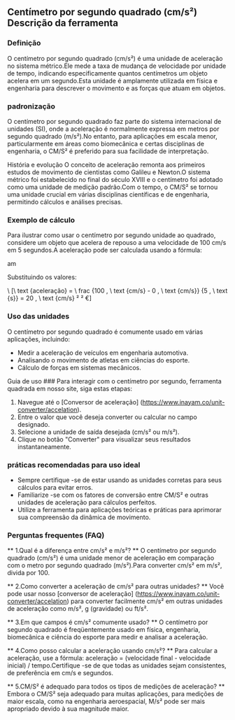 ## Centímetro por segundo quadrado (cm/s²) Descrição da ferramenta

### Definição
O centímetro por segundo quadrado (cm/s²) é uma unidade de aceleração no sistema métrico.Ele mede a taxa de mudança de velocidade por unidade de tempo, indicando especificamente quantos centímetros um objeto acelera em um segundo.Esta unidade é amplamente utilizada em física e engenharia para descrever o movimento e as forças que atuam em objetos.

### padronização
O centímetro por segundo quadrado faz parte do sistema internacional de unidades (SI), onde a aceleração é normalmente expressa em metros por segundo quadrado (m/s²).No entanto, para aplicações em escala menor, particularmente em áreas como biomecânica e certas disciplinas de engenharia, o CM/S² é preferido para sua facilidade de interpretação.

História e evolução
O conceito de aceleração remonta aos primeiros estudos de movimento de cientistas como Galileu e Newton.O sistema métrico foi estabelecido no final do século XVIII e o centímetro foi adotado como uma unidade de medição padrão.Com o tempo, o CM/S² se tornou uma unidade crucial em várias disciplinas científicas e de engenharia, permitindo cálculos e análises precisas.

### Exemplo de cálculo
Para ilustrar como usar o centímetro por segundo unidade ao quadrado, considere um objeto que acelera de repouso a uma velocidade de 100 cm/s em 5 segundos.A aceleração pode ser calculada usando a fórmula:

am

Substituindo os valores:

\ [\ text {aceleração} = \ frac {100 \, \ text {cm/s} - 0 \, \ text {cm/s}} {5 \, \ text {s}} = 20 \, \ text {cm/s} ² ² €]

### Uso das unidades
O centímetro por segundo quadrado é comumente usado em várias aplicações, incluindo:
- Medir a aceleração de veículos em engenharia automotiva.
- Analisando o movimento de atletas em ciências do esporte.
- Cálculo de forças em sistemas mecânicos.

Guia de uso ###
Para interagir com o centímetro por segundo, ferramenta quadrada em nosso site, siga estas etapas:
1. Navegue até o [Conversor de aceleração] (https://www.inayam.co/unit-converter/accelation).
2. Entre o valor que você deseja converter ou calcular no campo designado.
3. Selecione a unidade de saída desejada (cm/s² ou m/s²).
4. Clique no botão "Converter" para visualizar seus resultados instantaneamente.

### práticas recomendadas para uso ideal
- Sempre certifique -se de estar usando as unidades corretas para seus cálculos para evitar erros.
- Familiarize -se com os fatores de conversão entre CM/S² e outras unidades de aceleração para cálculos perfeitos.
- Utilize a ferramenta para aplicações teóricas e práticas para aprimorar sua compreensão da dinâmica de movimento.

### Perguntas frequentes (FAQ)

** 1.Qual é a diferença entre cm/s² e m/s²? **
O centímetro por segundo quadrado (cm/s²) é uma unidade menor de aceleração em comparação com o metro por segundo quadrado (m/s²).Para converter cm/s² em m/s², divida por 100.

** 2.Como converter a aceleração de cm/s² para outras unidades? **
Você pode usar nosso [conversor de aceleração] (https://www.inayam.co/unit-converter/accelation) para converter facilmente cm/s² em outras unidades de aceleração como m/s², g (gravidade) ou ft/s².

** 3.Em que campos é cm/s² comumente usado? **
O centímetro por segundo quadrado é freqüentemente usado em física, engenharia, biomecânica e ciência do esporte para medir e analisar a aceleração.

** 4.Como posso calcular a aceleração usando cm/s²? **
Para calcular a aceleração, use a fórmula: aceleração = (velocidade final - velocidade inicial) / tempo.Certifique -se de que todas as unidades sejam consistentes, de preferência em cm/s e segundos.

** 5.CM/S² é adequado para todos os tipos de medições de aceleração? **
Embora o CM/S² seja adequado para muitas aplicações, para medições de maior escala, como na engenharia aeroespacial, M/s² pode ser mais apropriado devido à sua magnitude maior.